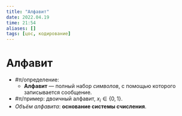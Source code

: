 ```yaml
---
title: "Алфавит"
date: 2022.04.19
time: 21:54
aliases: []
tags: [цос, кодирование]
---
```


# Алфавит

- #π/определение:
	- **Алфавит** — полный набор *символов*, с помощью которого записывается сообщение.
- #π/пример: двоичный алфавит, $x_{i} \in \{0,1\}$.
- *Объём алфавита*: **основание системы счисления**.